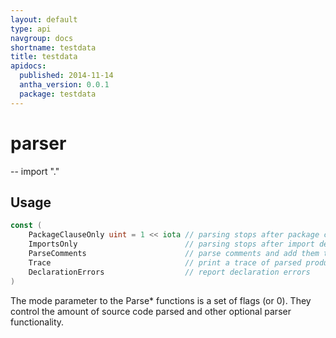 ```yaml
---
layout: default
type: api
navgroup: docs
shortname: testdata
title: testdata
apidocs:
  published: 2014-11-14
  antha_version: 0.0.1
  package: testdata
---
```

# parser
--
    import "."


## Usage

```go
const (
	PackageClauseOnly uint = 1 << iota // parsing stops after package clause
	ImportsOnly                        // parsing stops after import declarations
	ParseComments                      // parse comments and add them to AST
	Trace                              // print a trace of parsed productions
	DeclarationErrors                  // report declaration errors
)
```
The mode parameter to the Parse* functions is a set of flags (or 0). They
control the amount of source code parsed and other optional parser
functionality.
